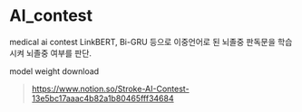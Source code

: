 # AI_contest
medical ai contest
LinkBERT, Bi-GRU 등으로 이중언어로 된 뇌졸중 판독문을 학습시켜 뇌졸중 여부를 판단.

model weight download
> https://www.notion.so/Stroke-AI-Contest-13e5bc17aaac4b82a1b80465fff34684

